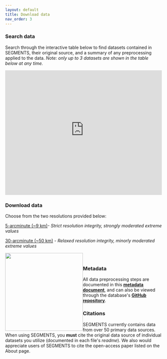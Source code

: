 ```yaml
---
layout: default
title: Download data
nav_order: 3
---
```


### Search data
Search through the interactive table below to find datasets contained in SEGMENTS, their original source, and a summary of any preprocessing applied to the data. *Note: only up to 3 datasets are shown in the table below at any time.* 

<iframe src="https://xanderhuggins.shinyapps.io/SEGMENTS/" width="100%" height="400px" frameBorder="0"></iframe>

### Download data

Choose from the two resolutions provided below:

[5-arcminute (~9 km)]()- *Strict resolution integrity, strongly moderated extreme values* 

[30-arcminute (~50 km)]() - *Relaxed resolution integrity, minorly moderated extreme values*

<img style="float: left;" src="https://dataverse.scholarsportal.info/assets/img/dataverse-logo.png" 
  width="250"/> 
<br/>

### Metadata
All data preprocessing steps are documented in this  [**metadata document**](), and can also be viewed through the database's [**GitHub repository**]().   

### Citations
SEGMENTS currently contains data from over 50 primary data sources. When using SEGMENTS, you **must** cite the original data source of individual datasets you utilize (documented in each file's *readme*). We also would appreciate users of SEGMENTS to cite the open-access paper listed on the About page.
